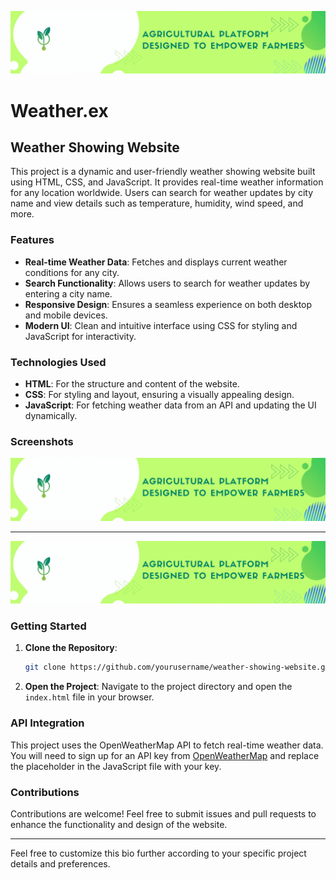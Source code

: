[![MasterHead](https://github.com/Auspicious-EX/CropSense/blob/main/IMG/Your%20Signature,%20Your%20Way.gif?raw=true)](https://)

# Weather.ex

## Weather Showing Website

This project is a dynamic and user-friendly weather showing website built using HTML, CSS, and JavaScript. It provides real-time weather information for any location worldwide. Users can search for weather updates by city name and view details such as temperature, humidity, wind speed, and more.

### Features
- **Real-time Weather Data**: Fetches and displays current weather conditions for any city.
- **Search Functionality**: Allows users to search for weather updates by entering a city name.
- **Responsive Design**: Ensures a seamless experience on both desktop and mobile devices.
- **Modern UI**: Clean and intuitive interface using CSS for styling and JavaScript for interactivity.

### Technologies Used
- **HTML**: For the structure and content of the website.
- **CSS**: For styling and layout, ensuring a visually appealing design.
- **JavaScript**: For fetching weather data from an API and updating the UI dynamically.

### Screenshots
[![MasterHead](https://github.com/Auspicious-EX/CropSense/blob/main/IMG/Your%20Signature,%20Your%20Way.gif?raw=true)](https://)

<hr>

[![MasterHead](https://github.com/Auspicious-EX/CropSense/blob/main/IMG/Your%20Signature,%20Your%20Way.gif?raw=true)](https://)




### Getting Started
1. **Clone the Repository**:
   ```bash
   git clone https://github.com/yourusername/weather-showing-website.git
   ```
2. **Open the Project**:
   Navigate to the project directory and open the `index.html` file in your browser.

### API Integration
This project uses the OpenWeatherMap API to fetch real-time weather data. You will need to sign up for an API key from [OpenWeatherMap](https://openweathermap.org/) and replace the placeholder in the JavaScript file with your key.

### Contributions
Contributions are welcome! Feel free to submit issues and pull requests to enhance the functionality and design of the website.


---

Feel free to customize this bio further according to your specific project details and preferences.